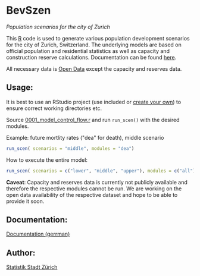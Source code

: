 # BevSzen

*Population scenarios for the city of Zurich*

This [R](https://www.r-project.org/) code is used to generate various population development scenarios for the city of Zurich, Switzerland. The underlying models are based on official population and residential statistics as well as capacity and construction reserve calculations. Documentation can be found [here](5_Documentation).

All necessary data is [Open Data](https://data.stadt-zuerich.ch/) except the capacity and reserves data.

## Usage:

It is best to use an RStudio project (use included or [create your own](https://support.rstudio.com/hc/en-us/articles/200526207-Using-Projects)) to ensure correct working directories etc.

Source [0001_model_control_flow.r](1_Code/0000_General) and run `run_scen()` with the desired modules.

Example: future mortlity rates ("dea" for death), middle scenario

``` r
run_scen( scenarios = "middle", modules = "dea")
```

How to execute the entire model:

``` r
run_scen( scenarios = c("lower", "middle", "upper"), modules = c("all"))
```

**Caveat**: Capacity and reserves data is currently not publicly available and therefore the respective modules cannot be run. We are working on the open data availability of the respective dataset and hope to be able to provide it soon.

## Documentation:

[Documentation (gerrman)](https://www.stadt-zuerich.ch/prd/de/index/statistik/themen/bevoelkerung/bevoelkerungsentwicklung/bevoelkerungsszenarien.html#dokumentation)

## Author:

[Statistik Stadt Zürich](mailto:statistik@zuerich.ch)

